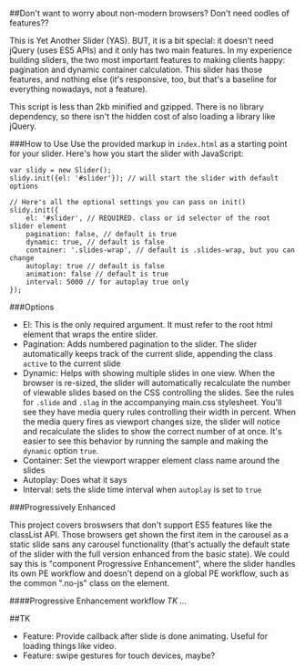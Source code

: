 ##Don't want to worry about non-modern browsers? Don't need oodles of features??

This is Yet Another Slider (YAS). BUT, it is a bit special: it doesn't need jQuery (uses ES5 APIs) and it only has two main features. In my experience building sliders, the two most important features to making clients happy: pagination and dynamic container calculation. This slider has those features, and nothing else (it's responsive, too, but that's a baseline for everything nowadays, not a feature).

This script is less than 2kb minified and gzipped. There is no library dependency, so there isn't the hidden cost of also loading a library like jQuery.

###How to Use
Use the provided markup in `index.html` as a starting point for your slider. 
Here's how you start the slider with JavaScript:

```
var slidy = new Slider();
slidy.init({el: '#slider'}); // will start the slider with default options

// Here's all the optional settings you can pass on init()
slidy.init({
	el: '#slider', // REQUIRED. class or id selector of the root slider element
    pagination: false, // default is true
    dynamic: true, // default is false
    container: '.slides-wrap', // default is .slides-wrap, but you can change
    autoplay: true // default is false 
    animation: false // default is true
    interval: 5000 // for autoplay true only
});
```

###Options

* El: This is the only required argument. It must refer to the root html element that wraps the entire slider. 
* Pagination: Adds numbered pagination to the slider. The slider automatically keeps track of the current slide, appending the class `active` to the current slide
* Dynamic: Helps with showing multiple slides in one view. When the browser is re-sized, the slider will automatically recalculate the number of viewable slides based on the CSS controlling the slides. See the rules for `.slide` and `.slag` in the accompanying main.css stylesheet. You'll see they have media query rules controlling their width in percent. When the media query fires as viewport changes size, the slider will notice and recalculate the slides to show the correct number of  at once. It's easier to see this behavior by running the sample and making the `dynamic` option `true`.
* Container: Set the viewport wrapper element class name around the slides
* Autoplay: Does what it says
* Interval: sets the slide time interval when `autoplay` is set to `true`

###Progressively Enhanced

This project covers broswsers that don't support ES5 features like the classList API. Those browsers get shown the first item in the carousel as a static slide sans any carousel functionality (that's actually the default state of the slider with the full version enhanced from the basic state). We could say this is "component Progressive Enhancement", where the slider handles its own PE workflow and doesn't depend on a global PE workflow, such as the common ".no-js" class on the <html> element.

####Progressive Enhancement workflow
_TK ..._




##TK
* Feature: Provide callback after slide is done animating. Useful for loading things like video.
* Feature: swipe gestures for touch devices, maybe?

